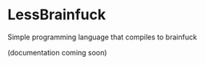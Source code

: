 # LessBrainfuck

Simple programming language that compiles to brainfuck

(documentation coming soon)